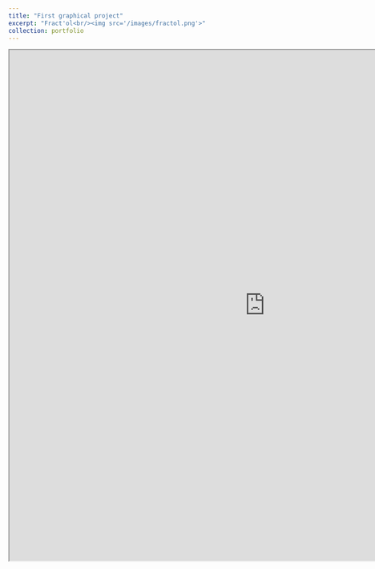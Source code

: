 ```yaml
---
title: "First graphical project"
excerpt: "Fract'ol<br/><img src='/images/fractol.png'>"
collection: portfolio
---
```


<iframe src="https://joonastuomi.me/web" height=1020 width=1020></iframe>

